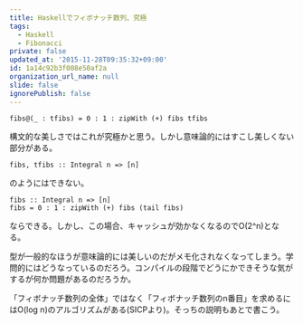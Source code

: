 ```yaml
---
title: Haskellでフィボナッチ数列、究極
tags:
  - Haskell
  - Fibonacci
private: false
updated_at: '2015-11-28T09:35:32+09:00'
id: 1a14c92b3f008e50af2a
organization_url_name: null
slide: false
ignorePublish: false
---
```

```hs:
fibs@(_ : tfibs) = 0 : 1 : zipWith (+) fibs tfibs
```

構文的な美しさではこれが究極かと思う。しかし意味論的にはすこし美しくない部分がある。

```hs:
fibs, tfibs :: Integral n => [n]
```

のようにはできない。

```hs:
fibs :: Integral n => [n]
fibs = 0 : 1 : zipWith (+) fibs (tail fibs)
```

ならできる。しかし、この場合、キャッシュが効かなくなるのでO(2^n)となる。

型が一般的なほうが意味論的には美しいのだがメモ化されなくなってしまう。学問的にはどうなっているのだろう。コンパイルの段階でどうにかできそうな気がするが何か問題があるのだろうか。

「フィボナッチ数列の全体」ではなく「フィボナッチ数列のn番目」を求めるにはO(log n)のアルゴリズムがある(SICPより)。そっちの説明もあとで書こう。
